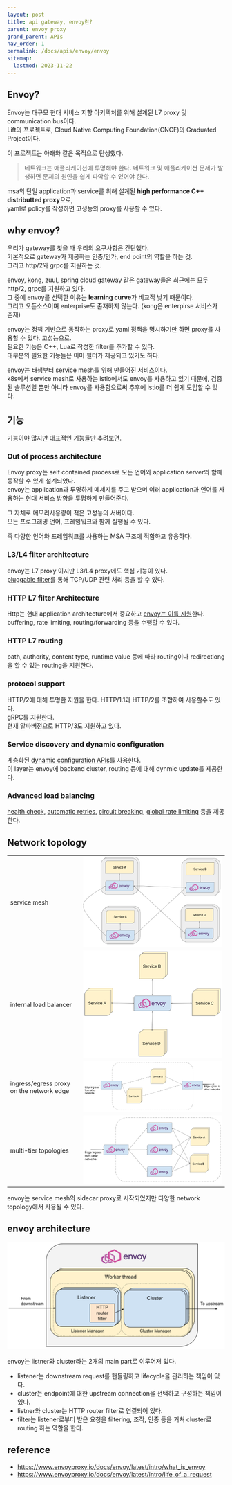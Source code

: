 ```yaml
---
layout: post
title: api gateway, envoy란?
parent: envoy proxy
grand_parent: APIs
nav_order: 1
permalink: /docs/apis/envoy/envoy
sitemap:
  lastmod: 2023-11-22
---
```


## Envoy?

Envoy는 대규모 현대 서비스 지향 아키텍처를 위해 설계된 L7 proxy 및 communication bus이다.  
Lift의 프로젝트로, Cloud Native Computing Foundation(CNCF)의 Graduated Project이다.   

이 프로젝트는 아래와 같은 목적으로 탄생했다.    
> 네트워크는 애플리케이션에 투명해야 한다. 네트워크 및 애플리케이션 문제가 발생하면 문제의 원인을 쉽게 파악할 수 있어야 한다.

msa의 단일 application과 service를 위해 설계된 **high performance C++ distributted proxy**으로,   
yaml로 policy를 작성하면 고성능의 proxy를 사용할 수 있다.

## why envoy?

우리가 gateway를 찾을 때 우리의 요구사항은 간단했다.  
기본적으로 gateway가 제공하는 인증/인가, end point의 역할을 하는 것.  
그리고 http/2와 grpc를 지원하는 것.  

envoy, kong, zuul, spring cloud gateway 같은 gateway들은 최근에는 모두 http/2, grpc를 지원하고 있다.  
그 중에 envoy를 선택한 이유는 **learning curve**가 비교적 낮기 때문이다.  
그리고 오픈소스이며 enterprise도 존재하지 않는다. (kong은 enterpirse 서비스가 존재)

envoy는 정책 기반으로 동작하는 proxy로 yaml 정책을 명시하기만 하면 proxy를 사용할 수 있다. 고성능으로.  
필요한 기능은 C++, Lua로 작성한 filter를 추가할 수 있다.   
대부분의 필요한 기능들은 이미 필터가 제공되고 있기도 하다.

envoy는 태생부터 service mesh를 위해 만들어진 서비스이다.   
k8s에서 service mesh로 사용하는 istio에서도 envoy를 사용하고 있기 때문에, 검증된 솔루션일 뿐만 아니라 envoy를 사용함으로써 추후에 istio를 더 쉽게 도입할 수 있다.  


## 기능

기능이야 많지만 대표적인 기능들만 추려보면.  

### Out of process architecture

Envoy proxy는 self contained process로 모든 언어와 application server와 함께 동작할 수 있게 설계되었다.  
envoy는 application과 투명하게 메세지를 주고 받으며 여러 application과 언어를 사용하는 현대 서비스 방향을 투명하게 만들어준다.  

그 자체로 메모리사용량이 적은 고성능의 서버이다.    
모든 프로그래밍 언어, 프레임워크와 함께 실행될 수 있다.   

즉 다양한 언어와 프레임워크를 사용하는 MSA 구조에 적합하고 유용하다.

### L3/L4 filter architecture

envoy는 L7 proxy 이지만 L3/L4 proxy에도 핵심 기능이 있다.  
[pluggable filter](https://www.envoyproxy.io/docs/envoy/latest/intro/arch_overview/listeners/listener_filters#arch-overview-network-filters)를 통해 TCP/UDP 관련 처리 등을 할 수 있다.  

### HTTP L7 filter Architecture

Http는 현대 application architecture에서 중요하고 [envoy는 이를 지원](https://www.envoyproxy.io/docs/envoy/latest/intro/arch_overview/http/http_filters)한다.  
buffering, rate limiting, routing/forwarding 등을 수행할 수 있다.

### HTTP L7 routing

path, authority, content type, runtime value 등에 따라 routing이나 redirectiong을 할 수 있는 routing을 지원한다.  

### protocol support
HTTP/2에 대해 투명한 지원을 한다. HTTP/1.1과 HTTP/2를 조합하여 사용할수도 있다.  
gRPC를 지원한다.  
현재 알파버전으로 HTTP/3도 지원하고 있다.

### Service discovery and dynamic configuration

계층화된 [dynamic configuration APIs](https://www.envoyproxy.io/docs/envoy/latest/intro/arch_overview/operations/dynamic_configuration#arch-overview-dynamic-config)를 사용한다.  
이 layer는 envoy에 backend cluster, routing 등에 대해 dynmic update를 제공한다.

### Advanced load balancing

[health check](https://www.envoyproxy.io/docs/envoy/latest/intro/arch_overview/upstream/health_checking#arch-overview-health-checking), [automatic retries](https://www.envoyproxy.io/docs/envoy/latest/intro/arch_overview/http/http_routing#arch-overview-http-routing-retry), [circuit breaking](https://www.envoyproxy.io/docs/envoy/latest/intro/arch_overview/upstream/circuit_breaking#arch-overview-circuit-break), [global rate limiting](https://www.envoyproxy.io/docs/envoy/latest/intro/arch_overview/other_features/global_rate_limiting#arch-overview-global-rate-limit) 등을 제공한다.  

## Network topology

|                                          |                              |
|------------------------------------------|------------------------------|
| service mesh                             | ![topology1](topology1.svg)  |
| internal load balancer                   | ![topology2](topology2.svg)  |
| ingress/egress proxy on the network edge | ![topology3](topology3.svg)  |
| multi-tier topologies                    | ![topology4](topology4.svg)  |

envoy는 service mesh의 sidecar proxy로 시작되었지만 다양한 network topology에서 사용될 수 있다.  

## envoy architecture

![architecture](envoy_architecture.svg)

envoy는 listner와 cluster라는 2개의 main part로 이루어져 있다.
- listener는 downstream request를 핸들링하고 lifecycle을 관리하는 책임이 있다.
- cluster는 endpoint에 대한 upstream connection을 선택하고 구성하는 책임이 있다.
- listner와 cluster는 HTTP router filter로 연결되어 있다.
- filter는 listener로부터 받은 요청을 filtering, 조작, 인증 등을 거쳐 cluster로 routing 하는 역할을 한다.



## reference

- https://www.envoyproxy.io/docs/envoy/latest/intro/what_is_envoy
- https://www.envoyproxy.io/docs/envoy/latest/intro/life_of_a_request